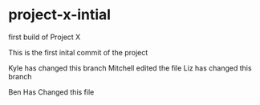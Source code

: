 # project-x-intial
first build of Project X

This is the first inital commit of the project



Kyle has changed this branch
Mitchell edited the file
Liz has changed this branch

Ben Has Changed this file


